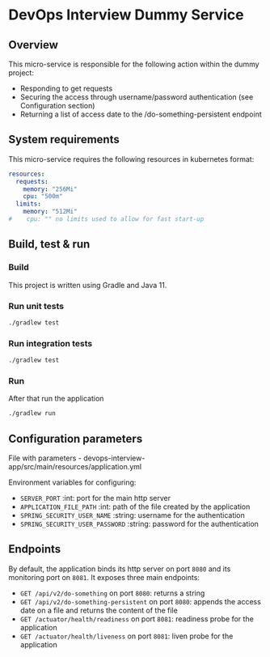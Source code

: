 # DevOps Interview Dummy Service

## Overview

This micro-service is responsible for the following action within the dummy project:

- Responding to get requests
- Securing the access through username/password authentication (see Configuration section)
- Returning a list of access date to the /do-something-persistent endpoint

## System requirements

This micro-service requires the following resources in kubernetes format:

```yaml
resources:
  requests:
    memory: "256Mi"
    cpu: "500m"
  limits:
    memory: "512Mi"
#    cpu: "" no limits used to allow for fast start-up
```

## Build, test & run

### Build

This project is written using Gradle and Java 11.

### Run unit tests

```bash
./gradlew test
```

### Run integration tests

```bash
./gradlew test
```

### Run

After that run the application

```bash 
./gradlew run
```

## Configuration parameters

File with parameters - devops-interview-app/src/main/resources/application.yml

Environment variables for configuring:

- `SERVER_PORT` :int: port for the main http server
- `APPLICATION_FILE_PATH` :int: path of the file created by the application
- `SPRING_SECURITY_USER_NAME` :string: username for the authentication
- `SPRING_SECURITY_USER_PASSWORD` :string: password for the authentication

## Endpoints

By default, the application binds its http server on port `8080` and its monitoring port on `8081`. It exposes three
main endpoints:

- `GET /api/v2/do-something` on port `8080`: returns a string
- `GET /api/v2/do-something-persistent` on port `8080`: appends the access date on a file and returns the content of the
  file
- `GET /actuator/health/readiness` on port `8081`: readiness probe for the application
- `GET /actuator/health/liveness` on port `8081`: liven probe for the application
